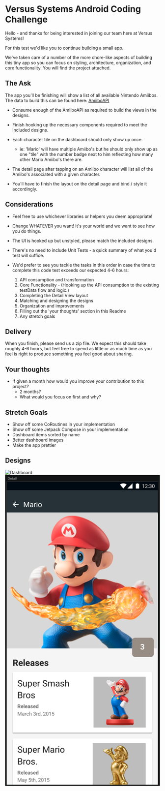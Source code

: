 # Versus Systems Android Coding Challenge

Hello - and thanks for being interested in joining our team here at Versus Systems!

For this test we'd like you to continue building a small app.

We've taken care of a number of the more chore-like aspects of building this tiny app so you can focus on styling, architecture, organization, and core functionality.  You will find the project attached.

## The Ask

The app you'll be finishing will show a list of all available Nintendo Amiibos.
The data to build this can be found here: [AmiiboAPI](https://www.amiiboapi.com)

* Consume enough of the AmiiboAPI as required to build the views in the designs.
* Finish hooking up the necessary components required to meet the included designs.

* Each character tile on the dashboard should only show up once.
  * ie: 'Mario' will have multiple Amiibo's but he should only show up as one "tile" with the number badge next to him reflecting how many other Mario Amiibo's there are.

* The detail page after tapping on an Amiibo character will list all of the Amiibo's associated with a given character.
* You'll have to finish the layout on the detail page and bind / style it accordingly.

## Considerations

* Feel free to use whichever libraries or helpers you deem appropriate!

* Change WHATEVER you want!  It's your world and we want to see how you do things.

* The UI is hooked up but unstyled, please match the included designs.

* There's no need to include Unit Tests - a quick summary of what you'd test will suffice.

* We'd prefer to see you tackle the tasks in this order in case the time to complete this code test exceeds our expected 4-6 hours:    
    1. API consumption and transformation
    2. Core Functionality - (Hooking up the API consumption to the existing testData flow and logic.)
    3. Completing the Detail View layout
    4. Matching and designing the designs
    5. Organization and improvements
    6. Filling out the 'your thoughts' section in this Readme
    7. Any stretch goals

## Delivery

When you finish, please send us a zip file.  We expect this should take roughly 4-6 hours, but feel free to spend as little or as much time as you feel is right to produce something you feel good about sharing.

## Your thoughts

* If given a month how would you improve your contribution to this project?
  * 2 months?
  * What would you focus on first and why?






## Stretch Goals

* Show off some CoRoutines in your implementation
* Show off some Jetpack Compose in your implementation
* Dashboard items sorted by name
* Better dashboard images
* Make the app prettier

## Designs
![Dashboard](images/Dashboard.png)
![Detail View](assets/DetailPage.png)
